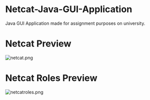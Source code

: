 # Netcat-Java-GUI-Application
Java GUI Application made for assignment purposes on university.

# Netcat Preview
![netcat.png](https://i.postimg.cc/C1TBGmrL/netcat.png)

# Netcat Roles Preview
![netcatroles.png](https://i.postimg.cc/XJkJw3yQ/netcatroles.png)

